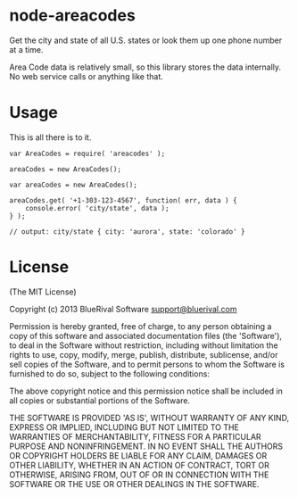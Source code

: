 node-areacodes
========

Get the city and state of all U.S. states or look them up one phone number at a time.

Area Code data is relatively small, so this library stores the data internally. No web service calls or anything like that.

Usage
========

This is all there is to it.


```
var AreaCodes = require( 'areacodes' );

areaCodes = new AreaCodes();

var areaCodes = new AreaCodes();

areaCodes.get( '+1-303-123-4567', function( err, data ) {
	console.error( 'city/state', data );
} );

// output: city/state { city: 'aurora', state: 'colorado' }

```

License
========

(The MIT License)

Copyright (c) 2013 BlueRival Software <support@bluerival.com>

Permission is hereby granted, free of charge, to any person obtaining a copy of
this software and associated documentation files (the 'Software'), to deal in
the Software without restriction, including without limitation the rights to
use, copy, modify, merge, publish, distribute, sublicense, and/or sell copies of
the Software, and to permit persons to whom the Software is furnished to do so,
subject to the following conditions:

The above copyright notice and this permission notice shall be included in all
copies or substantial portions of the Software.

THE SOFTWARE IS PROVIDED 'AS IS', WITHOUT WARRANTY OF ANY KIND, EXPRESS OR
IMPLIED, INCLUDING BUT NOT LIMITED TO THE WARRANTIES OF MERCHANTABILITY, FITNESS
FOR A PARTICULAR PURPOSE AND NONINFRINGEMENT. IN NO EVENT SHALL THE AUTHORS OR
COPYRIGHT HOLDERS BE LIABLE FOR ANY CLAIM, DAMAGES OR OTHER LIABILITY, WHETHER
IN AN ACTION OF CONTRACT, TORT OR OTHERWISE, ARISING FROM, OUT OF OR IN
CONNECTION WITH THE SOFTWARE OR THE USE OR OTHER DEALINGS IN THE SOFTWARE.
